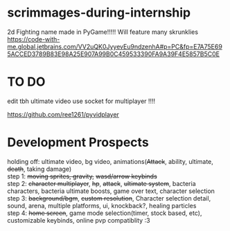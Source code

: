 # scrimmages-during-internship
2d Fighting name made in PyGame!!!!!
Will feature many skrunklies  
https://code-with-me.global.jetbrains.com/VV2uQK0JyyevEu9ndzenhA#p=PC&fp=E7A75E695ACCED3789B83E98A25E907A99B0C459533390FA9A39F4E5857B5C0E  
# TO DO
edit tbh ultimate video 
use socket for multiplayer !!!!  

https://github.com/ree1261/pyvidplayer


# Development Prospects
holding off: ultimate video, bg video, animations(~~Attack~~, ability, ultimate, ~~death~~, taking damage)  
step 1: ~~moving sprites, gravity,~~ ~~wasd/arrow keybinds~~  
step 2: ~~character multiplayer~~, ~~hp~~, ~~attack~~, ~~ultimate system~~, bacteria characters, bacteria ultimate boosts,  game over text, character selection  
step 3: ~~background/bgm~~, ~~custom resolution~~, Character selection detail, sound, arena, multiple platforms, ui, knockback?, healing particles  
step 4: ~~home screen~~, game mode selection(timer, stock based, etc), customizable keybinds, online pvp compatiblity :3
